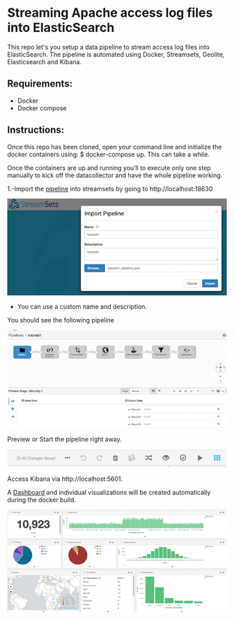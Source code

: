 # Streaming Apache access log files into ElasticSearch

This repo let's you setup a data pipeline to stream access log files into ElasticSearch. The pipeline is automated using Docker, Streamsets, Geolite, Elasticsearch and Kibana. 

## Requirements:

* Docker
* Docker compose

## Instructions:

Once this repo has been cloned, open your command line and initialize the docker containers using: $ docker-compose up. This can take a while.

Once the containers are up and running you’ll to execute only one step manually to kick off the datacollector and have the whole pipeline working.

1.-Import the [pipeline](access_log_elasticsearch_pipeline.json) into streamsets by going to http://localhost:18630

[![importing-pipeline](images/import-pipeline-streamsets.png?raw=true)](images/import-pipeline-streamsets.png) 

* You can use a custom name and description.

You should see the following pipeline

[![pipeline](images/complete-pipeline-streamsets.png?raw=true)](images/complete-pipeline-streamsets.png)

Preview or Start the pipeline right away.

[![start-pipeline](images/preview-start-pipeline.png?raw=true)](images/preview-start-pipeline.png)


Access Kibana via http://localhost:5601.

A [Dashboard](http://localhost:5601/app/kibana#/dashboard/ApacheWeblog-Dashboard) and individual visualizations will be created automatically during the docker build.

[![dashboard](images/dashboard.png?raw=true)](images/dashboard.png)
